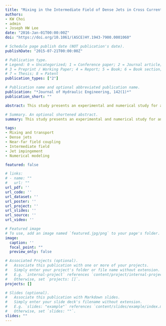 ```yaml
---
title: "Mixing in the Intermediate Field of Dense Jets in Cross Currents"
authors:
- KW Choi
- admin
- Joseph HW Lee
date: "2016-Jan-01T00:00:00Z"
doi: "https://doi.org/10.1061/(ASCE)HY.1943-7900.0001060"

# Schedule page publish date (NOT publication's date).
publishDate: "2015-07-21T00:00:00Z"

# Publication type.
# Legend: 0 = Uncategorized; 1 = Conference paper; 2 = Journal article;
# 3 = Preprint / Working Paper; 4 = Report; 5 = Book; 6 = Book section;
# 7 = Thesis; 8 = Patent
publication_types: ["2"]

# Publication name and optional abbreviated publication name.
publication: "*Journal of Hydraulic Engineering, 142(1)*"
publication_short: ""

abstract: This study presents an experimental and numerical study for an inclined (60$^o$ to horizontal) dense jet discharged into a coflowing current. The mixing and transport of the density current arising from the jet impingement on a horizontal bottom boundary is investigated. A light attenuation technique is employed to measure the layer-averaged concentration field over a region that extends 20$F\_{r}D$ downstream and 9$F\_{r}D$ laterally (where F = jet densimetric Froude number, and D = jet diameter). A comprehensive characterization of the resulting buoyant spread in both steady and unsteady cases is obtained. The concentration field is also computed using a three-dimensional (3D) shallow water equation model via the distributed entrainment sink approach that incorporates a near-field Lagrangian integral jet model (JETLAG) into the 3D model for dynamic simulation of the near-far field transition. The results show the occurrence of bifurcation in the gravitational spreading layer when the impinging dense jet is bent over, characterized by a crossflow Froude number $\\mathbf{F} = U\_{r}F\_{r}$ of around 0.8 (where $U\_{r}$ = ratio of ambient to jet velocity). The lateral concentration profiles are bimodal in shape; the concentration maximum is off-centered and 1.6–2 times the centerline value. The buoyant spreading is governed by buoyancy and inertia, and the spreading layer grows as x^\\frac{2}{3} with downstream distance. For $\\mathbf{F}\\approx 0.4$, the upstream intrusion of the buoyant layer past the source is arrested; lateral gradients of concentrations are small and the dilution becomes constant downstream. In the intermediate range $\\mathbf{F}\\approx 0.4-0.8$, the profiles evolve gradually from top-hat to bimodal. The numerical prediction of the salient flow features as well as the intermediate field dilutions and spreading layer thickness are in good agreement with data.

# Summary. An optional shortened abstract.
summary: This study presents an experimental and numerical study for an inclined (60$^o$ to horizontal) dense jet discharged into a coflowing current. The mixing and transport of the density current arising from the jet impingement on a horizontal bottom boundary is investigated.

tags:
- Mixing and transport
- Dense jets
- Near-far field coupling
- Intermediate field
- Jet impingement
- Numerical modeling

featured: false

# links:
# - name: ""
#   url: ""
url_pdf: ''
url_code: ''
url_dataset: ''
url_poster: ''
url_project: ''
url_slides: ''
url_source: ''
url_video: ''

# Featured image
# To use, add an image named `featured.jpg/png` to your page's folder. 
image:
  caption: ''
  focal_point: ""
  preview_only: false

# Associated Projects (optional).
#   Associate this publication with one or more of your projects.
#   Simply enter your project's folder or file name without extension.
#   E.g. `internal-project` references `content/project/internal-project/index.md`.
#   Otherwise, set `projects: []`.
projects: []

# Slides (optional).
#   Associate this publication with Markdown slides.
#   Simply enter your slide deck's filename without extension.
#   E.g. `slides: "example"` references `content/slides/example/index.md`.
#   Otherwise, set `slides: ""`.
slides: ""
---
```


